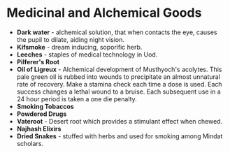 # Medicinal and Alchemical Goods

* **Dark water** - alchemical solution, that when contacts the eye, causes the pupil to dilate, aiding night vision.
* **Kifsmoke** - dream inducing, soporific herb.
* **Leeches** - staples of medical technology in Uod.
* **Pilferer's Root**
* **Oil of Ligreux** - Alchemical development of Musthyoch's acolytes. This pale green oil is rubbed into wounds to precipitate an almost unnatural rate of recovery. Make a stamina check each time a dose is used. Each success changes a lethal wound to a bruise. Each subsequent use in a 24 hour period is taken a one die penalty.
* **Smoking Tobaccos**
* **Powdered Drugs**
* **Vateroot** - Desert root which provides a stimulant effect when chewed.
* **Najhash Elixirs**
* **Dried Snakes** - stuffed with herbs and used for smoking among Mindat scholars.